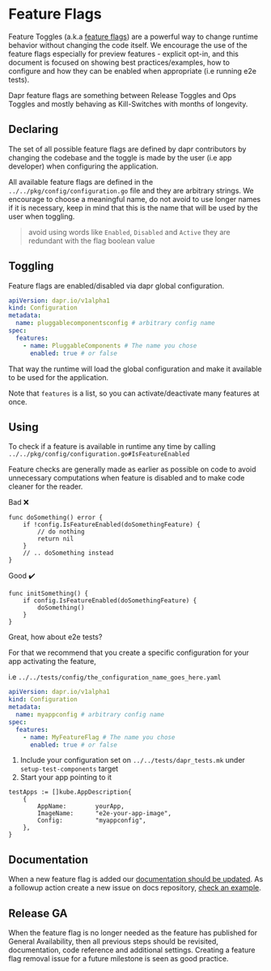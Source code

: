 # Feature Flags

Feature Toggles (a.k.a [feature flags](https://martinfowler.com/articles/feature-toggles.html)) are a powerful way to change runtime behavior without changing the code itself. We encourage the use of the feature flags especially for preview features - explicit opt-in, and this document is focused on showing best practices/examples, how to configure and how they can be enabled when appropriate (i.e running e2e tests).

Dapr feature flags are something between Release Toggles and Ops Toggles and mostly behaving as Kill-Switches with months of longevity.

## Declaring

The set of all possible feature flags are defined by dapr contributors by changing the codebase and the toggle is made by the user (i.e app developer) when configuring the application.

All available feature flags are defined in the `../../pkg/config/configuration.go` file and they are arbitrary strings. We encourage to choose a meaningful name, do not avoid to use longer names if it is necessary, keep in mind that this is the name that will be used by the user when toggling.

> avoid using words like `Enabled`, `Disabled` and `Active` they are redundant with the flag boolean value

## Toggling

Feature flags are enabled/disabled via dapr global configuration.

```yaml
apiVersion: dapr.io/v1alpha1
kind: Configuration
metadata:
  name: pluggablecomponentsconfig # arbitrary config name
spec:
  features:
    - name: PluggableComponents # The name you chose
      enabled: true # or false
```

That way the runtime will load the global configuration and make it available to be used for the application.

Note that `features` is a list, so you can activate/deactivate many features at once.

## Using

To check if a feature is available in runtime any time by calling `../../pkg/config/configuration.go#IsFeatureEnabled`

Feature checks are generally made as earlier as possible on code to avoid unnecessary computations when feature is disabled and to make code cleaner for the reader.

Bad :x:

```golang
func doSomething() error {
    if !config.IsFeatureEnabled(doSomethingFeature) {
        // do nothing
        return nil
    }
    // .. doSomething instead
}
```

Good :heavy_check_mark:

```golang
func initSomething() {
    if config.IsFeatureEnabled(doSomethingFeature) {
        doSomething()
    }
}
```

Great, how about e2e tests?

For that we recommend that you create a specific configuration for your app activating the feature,

i.e `../../tests/config/the_configuration_name_goes_here.yaml`

```yaml
apiVersion: dapr.io/v1alpha1
kind: Configuration
metadata:
  name: myappconfig # arbitrary config name
spec:
  features:
    - name: MyFeatureFlag # The name you chose
      enabled: true # or false
```

1. Include your configuration set on `../../tests/dapr_tests.mk` under `setup-test-components` target
2. Start your app pointing to it

```golang
testApps := []kube.AppDescription{
    {
        AppName:        yourApp,
        ImageName:      "e2e-your-app-image",
        Config:         "myappconfig",
    },
}
```

## Documentation

When a new feature flag is added our [documentation should be updated](https://github.com/dapr/docs/blob/4674817212c141acd4256a4d3ac441d5559f1eef/daprdocs/content/en/operations/support/support-preview-features.md). As a followup action create a new issue on docs repository, [check an example](https://github.com/dapr/docs/issues/2786).

## Release GA

When the feature flag is no longer needed as the feature has published for General Availability, then all previous steps should be revisited, documentation, code reference and additional settings. Creating a feature flag removal issue for a future milestone is seen as good practice.
